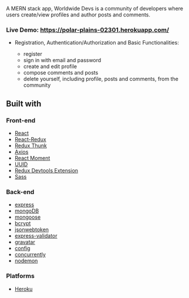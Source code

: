 A MERN stack app, Worldwide Devs is a community of developers where users create/view profiles and author posts and comments. 

### Live Demo: https://polar-plains-02301.herokuapp.com/


* Registration, Authentication/Authorization and Basic Functionalities:

  * register
  * sign in with email and password
  * create and edit profile
  * compose comments and posts
  * delete yourself, including profile, posts and comments, from the community


## Built with

### Front-end

* [React](https://reactjs.org/)
* [React-Redux](https://react-redux.js.org/)
* [Redux Thunk](https://www.npmjs.com/package/redux-thunk)
* [Axios](https://www.npmjs.com/package/axios)
* [React Moment](https://www.npmjs.com/package/react-moment)
* [UUID](https://www.npmjs.com/package/uuid)
* [Redux Devtools Extension](https://www.npmjs.com/package/redux-devtools-extension)
* [Sass](https://sass-lang.com/)

### Back-end

* [express](https://expressjs.com/)
* [mongoDB](https://www.mongodb.com/)
* [mongoose](http://mongoosejs.com/)
* [bcrypt](https://www.npmjs.com/package/bcrypt)
* [jsonwebtoken](https://www.npmjs.com/package/jsonwebtoken)
* [express-validator](https://express-validator.github.io/docs/)
* [gravatar](https://www.npmjs.com/package/gravatar)
* [config](https://www.npmjs.com/package/config)
* [concurrently](https://www.npmjs.com/package/concurrently)
* [nodemon](https://www.npmjs.com/package/nodemon)


### Platforms 

* [Heroku](https://www.heroku.com/)
